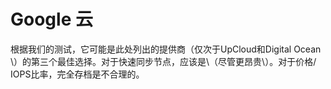 # Google 云

根据我们的测试，它可能是此处列出的提供商（仅次于UpCloud和Digital Ocean \）的第三个最佳选择。对于快速同步节点，应该是\（尽管更昂贵\）。对于价格/ IOPS比率，完全存档是不合理的。

